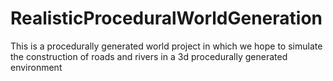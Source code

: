# RealisticProceduralWorldGeneration
This is a procedurally generated world project in which we hope to simulate the construction of roads and rivers in a 3d procedurally generated environment
